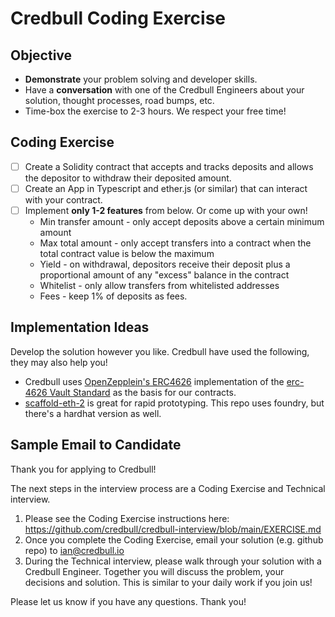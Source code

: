 # Credbull Coding Exercise

## Objective 
- **Demonstrate** your problem solving and developer skills.     
- Have a **conversation** with one of the Credbull Engineers about your solution, thought processes, road bumps, etc.
- Time-box the exercise to 2-3 hours.  We respect your free time!  

## Coding Exercise
- [ ] Create a Solidity contract that accepts and tracks deposits and allows the depositor to withdraw their deposited amount.  
- [ ] Create an App in Typescript and ether.js (or similar) that can interact with your contract.
- [ ] Implement **only 1-2 features** from below.  Or come up with your own! 
    - Min transfer amount - only accept deposits above a certain minimum amount
    - Max total amount - only accept transfers into a contract when the total contract value is below the maximum
    - Yield - on withdrawal, depositors receive their deposit plus a proportional amount of any "excess" balance in the contract  
    - Whitelist - only allow transfers from whitelisted addresses
    - Fees - keep 1% of deposits as fees.


## Implementation Ideas
Develop the solution however you like.  Credbull have used the following, they may also help you!
* Credbull uses [OpenZepplein's ERC4626](https://github.com/OpenZeppelin/openzeppelin-contracts/blob/master/contracts/token/ERC20/extensions/ERC4626.sol) implementation of the [erc-4626 Vault Standard](https://ethereum.org/en/developers/docs/standards/tokens/erc-4626/) as the basis for our contracts.  
* [scaffold-eth-2](https://github.com/scaffold-eth/scaffold-eth-2) is great for rapid prototyping.  This repo uses foundry, but there's a hardhat version as well.

## Sample Email to Candidate

Thank you for applying to Credbull!

The next steps in the interview process are a Coding Exercise and Technical interview.

1. Please see the Coding Exercise instructions here: https://github.com/credbull/credbull-interview/blob/main/EXERCISE.md
1. Once you complete the Coding Exercise, email your solution (e.g. github repo) to ian@credbull.io
1. During the Technical interview, please walk through your solution with a Credbull Engineer.  Together you will discuss the problem,
your decisions and solution.  This is similar to your daily work if you join us!

Please let us know if you have any questions.  Thank you!